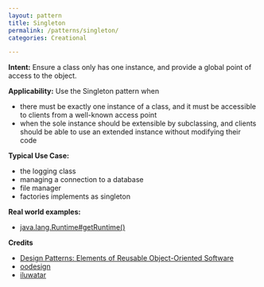 ```yaml
---
layout: pattern
title: Singleton
permalink: /patterns/singleton/
categories: Creational

---
```


**Intent:** Ensure a class only has one instance, and provide a global point of access to the object.

**Applicability:** Use the Singleton pattern when

* there must be exactly one instance of a class, and it must be accessible to clients from a well-known access point
* when the sole instance should be extensible by subclassing, and clients should be able to use an extended instance without modifying their code

**Typical Use Case:**

* the logging class
* managing a connection to a database
* file manager
* factories implements as singleton

**Real world examples:**

* [java.lang.Runtime#getRuntime()](http://docs.oracle.com/javase/8/docs/api/java/lang/Runtime.html#getRuntime%28%29)

**Credits**

* [Design Patterns: Elements of Reusable Object-Oriented Software](http://www.amazon.com/Design-Patterns-Elements-Reusable-Object-Oriented/dp/0201633612)
* [oodesign](http://www.oodesign.com/singleton-pattern.html)
* [iluwatar](https://github.com/iluwatar/java-design-patterns/tree/master/singleton)
